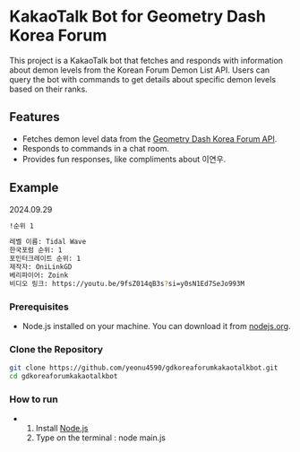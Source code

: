 # KakaoTalk Bot for Geometry Dash Korea Forum

This project is a KakaoTalk bot that fetches and responds with information about demon levels from the Korean Forum Demon List API. Users can query the bot with commands to get details about specific demon levels based on their ranks.

## Features

- Fetches demon level data from the [Geometry Dash Korea Forum API](https://gmdkoreaforum.com/api/demonlist/levels).
- Responds to commands in a chat room.
- Provides fun responses, like compliments about 이연우.

## Example
2024.09.29
```bash
!순위 1
```
```bash
레벨 이름: Tidal Wave
한국포럼 순위: 1
포인터크레이트 순위: 1
제작자: OniLinkGD
베리파이어: Zoink
비디오 링크: https://youtu.be/9fsZ014qB3s?si=y0sN1Ed7SeJo993M
```

### Prerequisites

- Node.js installed on your machine. You can download it from [nodejs.org](https://nodejs.org/).

### Clone the Repository

```bash
git clone https://github.com/yeonu4590/gdkoreaforumkakaotalkbot.git
cd gdkoreaforumkakaotalkbot
```

### How to run
- 1. Install [Node.js](https://nodejs.org/en/download/package-manager/current)
  2. Type on the terminal : node main.js
